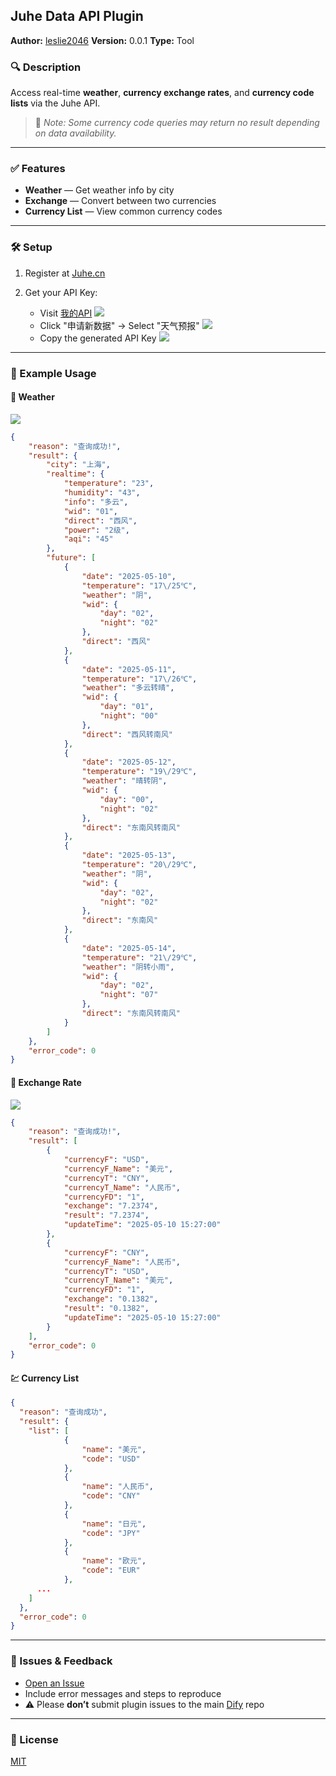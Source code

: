 ## Juhe Data API Plugin

**Author:** [leslie2046](https://github.com/leslie2046)
**Version:** 0.0.1
**Type:** Tool

### 🔍 Description

Access real-time **weather**, **currency exchange rates**, and **currency code lists** via the Juhe API.

> 📌 *Note: Some currency code queries may return no result depending on data availability.*

---

### ✅ Features

* **Weather** — Get weather info by city
* **Exchange** — Convert between two currencies
* **Currency List** — View common currency codes

---

### 🛠️ Setup

1. Register at [Juhe.cn](https://www.juhe.cn/)
2. Get your API Key:

   * Visit [我的API](https://dashboard.juhe.cn/data/index/my)
   ![](./_assets/2.png)
   * Click "申请新数据" → Select "天气预报"
   ![](./_assets/3.png)
   * Copy the generated API Key
   ![](./_assets/1.png)

---

### 🚀 Example Usage

#### 📍 Weather
![](_assets/4.png)
```json
{
    "reason": "查询成功!",
    "result": {
        "city": "上海",
        "realtime": {
            "temperature": "23",
            "humidity": "43",
            "info": "多云",
            "wid": "01",
            "direct": "西风",
            "power": "2级",
            "aqi": "45"
        },
        "future": [
            {
                "date": "2025-05-10",
                "temperature": "17\/25℃",
                "weather": "阴",
                "wid": {
                    "day": "02",
                    "night": "02"
                },
                "direct": "西风"
            },
            {
                "date": "2025-05-11",
                "temperature": "17\/26℃",
                "weather": "多云转晴",
                "wid": {
                    "day": "01",
                    "night": "00"
                },
                "direct": "西风转南风"
            },
            {
                "date": "2025-05-12",
                "temperature": "19\/29℃",
                "weather": "晴转阴",
                "wid": {
                    "day": "00",
                    "night": "02"
                },
                "direct": "东南风转南风"
            },
            {
                "date": "2025-05-13",
                "temperature": "20\/29℃",
                "weather": "阴",
                "wid": {
                    "day": "02",
                    "night": "02"
                },
                "direct": "东南风"
            },
            {
                "date": "2025-05-14",
                "temperature": "21\/29℃",
                "weather": "阴转小雨",
                "wid": {
                    "day": "02",
                    "night": "07"
                },
                "direct": "东南风转南风"
            }
        ]
    },
    "error_code": 0
}
```

#### 💱 Exchange Rate
![](_assets/5.png)
```json
{
    "reason": "查询成功!",
    "result": [
        {
            "currencyF": "USD",
            "currencyF_Name": "美元",
            "currencyT": "CNY",
            "currencyT_Name": "人民币",
            "currencyFD": "1",
            "exchange": "7.2374",
            "result": "7.2374",
            "updateTime": "2025-05-10 15:27:00"
        },
        {
            "currencyF": "CNY",
            "currencyF_Name": "人民币",
            "currencyT": "USD",
            "currencyT_Name": "美元",
            "currencyFD": "1",
            "exchange": "0.1382",
            "result": "0.1382",
            "updateTime": "2025-05-10 15:27:00"
        }
    ],
    "error_code": 0
}
```

#### 💹 Currency List

```json
{
  "reason": "查询成功",
  "result": {
    "list": [
            {
                "name": "美元",
                "code": "USD"
            },
            {
                "name": "人民币",
                "code": "CNY"
            },
            {
                "name": "日元",
                "code": "JPY"
            },
            {
                "name": "欧元",
                "code": "EUR"
            },
      ...
    ]
  },
  "error_code": 0
}
```

---

### 🐞 Issues & Feedback

* [Open an Issue](https://github.com/leslie2046/dify-plugin-juhe/issues)
* Include error messages and steps to reproduce
* ⚠️ Please **don’t** submit plugin issues to the main [Dify](https://github.com/langgenius/dify) repo

---

### 📄 License

[MIT](./LICENSE)

